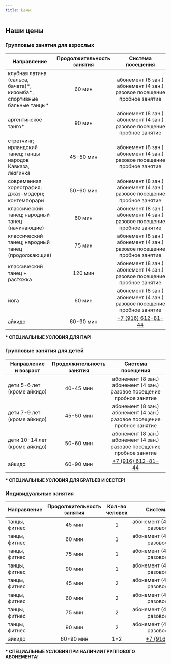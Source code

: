 ```yaml
---
title: Цены
---
```


## Наши цены

### Групповые занятия для взрослых

| Направление                                                                              | Продолжительность занятия |                          Система посещения                          |        Стоимость         |
| ---------------------------------------------------------------------------------------- | :-----------------------: | :-----------------------------------------------------------------: | :----------------------: |
| клубная латина (сальса, бачата)\*, кизомба\*, спортивные бальные танцы\*                 |          60 мин           | <nobr>абонемент (8 зан.)<br>абонемент (4 зан.)<br>разовое посещение<br>пробное занятие |  4800₽<br>2800₽<br>900₽<br>600₽  |
| аргентинское танго\*                                                                     |          90 мин           | <nobr>абонемент (8 зан.)<br>абонемент (4 зан.)<br>разовое посещение<br>пробное занятие | 7200₽<br>4000₽<br>1200₽<br>600₽  |
| стретчинг; ирландский танец; танцы народов Кавказа, лезгинка                             |          45-50 мин        | <nobr>абонемент (8 зан.)<br>абонемент (4 зан.)<br>разовое посещение<br>пробное занятие |  4800₽<br>2800₽<br>900₽<br>600₽  |
| современная хореография; джаз-модерн; контемпорари                                       |          50-60 мин        | <nobr>абонемент (8 зан.)<br>абонемент (4 зан.)<br>разовое посещение<br>пробное занятие |  4800₽<br>2800₽<br>900₽<br>600₽  |
| классический танец; народный танец (начинающие)                                          |          60 мин           | <nobr>абонемент (8 зан.)<br>абонемент (4 зан.)<br>разовое посещение<br>пробное занятие |  5600₽<br>3200₽<br>1000₽<br>600₽ |
| классический танец; народный танец (продолжающие)                                        |          75 мин           | <nobr>абонемент (8 зан.)<br>абонемент (4 зан.)<br>разовое посещение<br>пробное занятие | 7200₽<br>4000₽<br>1200₽<br>600₽  |
| классический танец + растяжка                                                            |          120 мин          | <nobr>абонемент (8 зан.)<br>абонемент (4 зан.)<br>разовое посещение<br>пробное занятие | 11200₽<br>6400₽<br>2000₽<br>1200₽|
| йога                                                                                     |          60 мин           | <nobr>абонемент (8 зан.)<br>абонемент (4 зан.)<br>разовое посещение<br>пробное занятие |  4800₽<br>2800₽<br>900₽<br>600₽  |
| айкидо                                                                                   |         60-90 мин         |              [+7 (916) 612-81-44](tel://+79166128144)               |        уточняйте         |

**\* СПЕЦИАЛЬНЫЕ УСЛОВИЯ ДЛЯ ПАР!**

### Групповые занятия для детей

| Направление и возраст                    | Продолжительность занятия |                          Система посещения                          |       Стоимость        |
| ---------------------------------------- | :-----------------------: | :-----------------------------------------------------------------: | :--------------------: |
| <nobr> дети 5-6 лет <br>(кроме айкидо)   |         40-45 мин         | <nobr>абонемент (8 зан.)<br>абонемент (4 зан.)<br>разовое посещение<br>пробное занятие | 4800₽<br>2800₽<br>800₽<br>600₽ |
| <nobr> дети 7-9 лет <br>(кроме айкидо)   |         45-50 мин         | <nobr>абонемент (8 зан.)<br>абонемент (4 зан.)<br>разовое посещение<br>пробное занятие | 4800₽<br>2800₽<br>800₽<br>600₽ |
| <nobr> дети 10-14 лет <br>(кроме айкидо) |         50-60 мин         | <nobr>абонемент (8 зан.)<br>абонемент (4 зан.)<br>разовое посещение<br>пробное занятие | 4800₽<br>2800₽<br>800₽<br>600₽ |
| айкидо                                   |         60-90 мин         |              [+7 (916) 612-81-44](tel://+79166128144)               |       уточняйте        |

**\* СПЕЦИАЛЬНЫЕ УСЛОВИЯ ДЛЯ БРАТЬЕВ И СЕСТЕР!**

### Индивидуальные занятия

| Направление   | Продолжительность занятия | Кол-во человек |                     Система посещения                     |    Стоимость    |
| ------------- | :-----------------------: | :------------: | :-------------------------------------------------------: | :-------------: |
| танцы, фитнес |          45 мин           |       1        | <nobr>абонемент (4 занятия, 60 дней)<br>разовое посещение | 8000₽<br>2400₽  |
| танцы, фитнес |          60 мин           |       1        | <nobr>абонемент (4 занятия, 60 дней)<br>разовое посещение | 10400₽<br>3200₽ |
| танцы, фитнес |          75 мин           |       1        | <nobr>абонемент (4 занятия, 60 дней)<br>разовое посещение | 13000₽<br>4000₽ |
| танцы, фитнес |          90 мин           |       1        | <nobr>абонемент (4 занятия, 60 дней)<br>разовое посещение | 15600₽<br>4800₽ |
| танцы, фитнес |          45 мин           |       2        | <nobr>абонемент (4 занятия, 60 дней)<br>разовое посещение | 4000₽<br>1200₽  |
| танцы, фитнес |          60 мин           |       2        | <nobr>абонемент (4 занятия, 60 дней)<br>разовое посещение | 5200₽<br>1600₽  |
| танцы, фитнес |          75 мин           |       2        | <nobr>абонемент (4 занятия, 60 дней)<br>разовое посещение | 6500₽<br>2000₽  |
| танцы, фитнес |          90 мин           |       2        | <nobr>абонемент (4 занятия, 60 дней)<br>разовое посещение | 7800₽<br>2400₽  |
| айкидо        |         60-90 мин         |      1-2       |         [+7 (916) 612-81-44](tel://+79166128144)          |    уточняйте    |

**\* СПЕЦИАЛЬНЫЕ УСЛОВИЯ ПРИ НАЛИЧИИ ГРУППОВОГО АБОНЕМЕНТА!**

